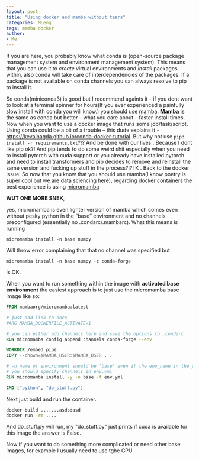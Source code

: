 ```yaml
---
layout: post
title: "Using docker and mamba without tears"
categories: MLeng
tags: mamba docker
author:
- Me
---
```


If you are here, you probably know what conda is (open-source package management system and environment management system). This means that you can use it to _create_ virtual environments and _install_ packages within, also conda will take care of interdependencies of the packages. If a package is not available on conda channels you can always resolve to pip to install it.

So conda(miniconda3) is good but I recommend againts it - if you dont want to look at a terminal spinner for hours(If you ever experienced a painfully slow install with conda you will know.) you should use [mamba](https://mamba.readthedocs.io/en/latest/installation/mamba-installation.html).
**Mamba** is the same as conda but better – what you care about – faster install times. Now when you want to use a docker image that runs some job/task/script.
Using conda could be a bit of a trouble – this dude explains it - https://kevalnagda.github.io/conda-docker-tutorial. But why not use `pip3 install -r requirements.txt`?!? And be done with our lives.. Because I dont like pip ok?!
And pip tends to do some weird shit especially when you need to install pytorch with cuda support or you already have installed pytorch and need to install transformers and pip decides to remove and reinstall the same version and fucking up stuff in the process?!?! K .
Back to the docker issue. So now that you know that you should use mamba(I know poetry is super cool but we are data sciencing here), regarding docker containers the best experience is using 
[micromamba](https://mamba.readthedocs.io/en/latest/installation/micromamba-installation.html) 

**WUT ONE MORE SNEK**,

yes, micromamba is even lighter version of mamba which comes even without pesky python in the “base” environment and no channels preconfigured (essentially no .condarc/.mambarc). What this means is running 

```
micromamba install -n base numpy
```

Will throw error complaining that that no channel was specified but 
```
micromamba install -n base numpy -c conda-forge
```
Is OK. 

When you want to run something within the image with **activated base environment** the easiest approach is to just use the micromamba base image like so:
```Dockerfile
FROM mambaorg/micromamba:latest

# just add link to docs
#ARG MAMBA_DOCKERFILE_ACTIVATE=1

# you can either add channels here and save the options to .condarc
RUN micromamba config append channels conda-forge --env 

WORKDIR /embed_pipe
COPY --chown=$MAMBA_USER:$MAMBA_USER . .

# -n name of environment should be 'base' even if the env_name in the yml file is env15
# you should specify channels in env.yml
RUN micromamba install -y -n base -f env.yml

CMD ["python", "do_stuff.py"]
```

Next just build and run the container. 
```sh
docker build .......asdsdasd 
docker run -rm ....
```
And do_stuff.py will run, my "do_stuff.py" just prints if cuda is available for this image the answer is False. 

Now if you want to do something more complicated or need other base images, for example I usually need to use tghe GPU
